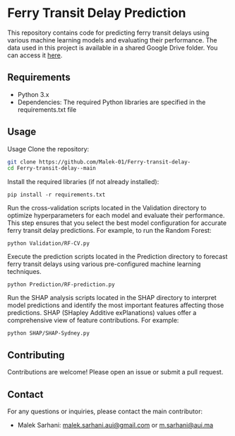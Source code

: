 # Ferry Transit Delay Prediction
This repository contains code for predicting ferry transit delays using various machine learning models and evaluating their performance. The data used in this project is available in a shared Google Drive folder. You can access it [here](https://drive.google.com/drive/folders/1Qocy3x_pePx0oHZjX_QpbubIB_8KDNZX?usp=drive_link).


## Requirements

- Python 3.x
- Dependencies: The required Python libraries are specified in the requirements.txt file

## Usage

Usage
Clone the repository:

```bash
git clone https://github.com/Malek-01/Ferry-transit-delay-
cd Ferry-transit-delay--main
```


Install the required libraries (if not already installed):
```
pip install -r requirements.txt
```

Run the cross-validation scripts located in the Validation directory to optimize hyperparameters for each model and evaluate their performance. This step ensures that you select the best model configuration for accurate ferry transit delay predictions. For example, to run the Random Forest:
```
python Validation/RF-CV.py
```

Execute the prediction scripts located in the Prediction directory to forecast ferry transit delays using various pre-configured machine learning techniques. 
```
python Prediction/RF-prediction.py
```

Run the SHAP analysis scripts located in the SHAP directory to interpret model predictions and identify the most important features affecting those predictions. SHAP (SHapley Additive exPlanations) values offer a comprehensive view of feature contributions. For example:
```
python SHAP/SHAP-Sydney.py
```


## Contributing

Contributions are welcome! Please open an issue or submit a pull request.

## Contact

For any questions or inquiries, please contact the main contributor:

- Malek Sarhani: malek.sarhani.aui@gmail.com or m.sarhani@aui.ma
